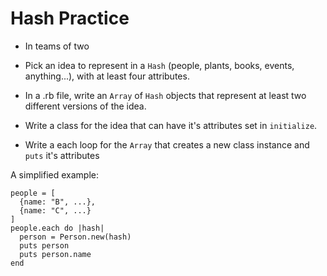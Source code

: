 # Hash Practice
- In teams of two

- Pick an idea to represent in a `Hash` (people, plants, books, events, anything...), with at least four attributes.
- In a .rb file, write an `Array` of `Hash` objects that represent at least two different versions of the idea.
- Write a class for the idea that can have it's attributes set in `initialize`.
- Write a each loop for the `Array` that creates a new class instance and `puts` it's attributes

A simplified example:
```
people = [
  {name: "B", ...},
  {name: "C", ...}
]
people.each do |hash|
  person = Person.new(hash)
  puts person
  puts person.name
end
```
